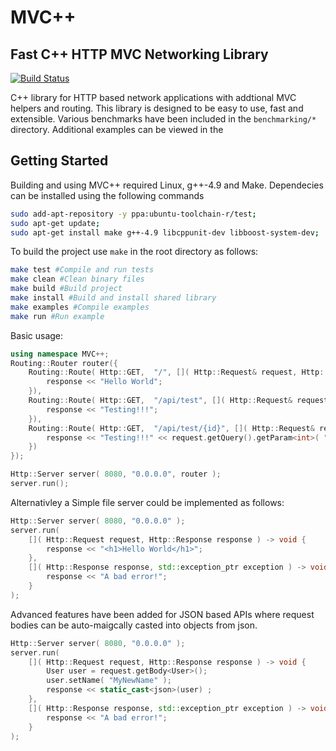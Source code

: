# MVC++
## Fast C++ HTTP MVC Networking Library
[![Build Status](https://travis-ci.org/lewisgcm/mvcpp.svg?branch=master)](https://travis-ci.org/lewisgcm/mvcpp)

C++ library for HTTP based network applications with addtional MVC helpers and routing.
This library is designed to be easy to use, fast and extensible.
Various benchmarks have been included in the `benchmarking/*` directory.
Additional examples can be viewed in the 

## Getting Started
Building and using MVC++ required Linux, g++-4.9 and Make.
Dependecies can be installed using the following commands
```bash
sudo add-apt-repository -y ppa:ubuntu-toolchain-r/test;
sudo apt-get update;
sudo apt-get install make g++-4.9 libcppunit-dev libboost-system-dev;
```

To build the project use `make` in the root directory as follows:
```bash
make test #Compile and run tests
make clean #Clean binary files
make build #Build project
make install #Build and install shared library
make examples #Compile examples
make run #Run example
```

Basic usage:
```C++
using namespace MVC++;
Routing::Router router({
    Routing::Route( Http::GET,  "/", []( Http::Request& request, Http::Response& response ) -> void {
        response << "Hello World";
    }),
    Routing::Route( Http::GET,  "/api/test", []( Http::Request& request, Http::Response& response ) -> void {
        response << "Testing!!!";
    }),
    Routing::Route( Http::GET,  "/api/test/{id}", []( Http::Request& request, Http::Response& response ) -> void {
        response << "Testing!!!" << request.getQuery().getParam<int>( "id" );
    })
});

Http::Server server( 8080, "0.0.0.0", router );
server.run();
```

Alternativley a Simple file server could be implemented as follows:
```C++
Http::Server server( 8080, "0.0.0.0" );
server.run(
    []( Http::Request request, Http::Response response ) -> void {
        response << "<h1>Hello World</h1>";
    },
    []( Http::Response response, std::exception_ptr exception ) -> void {
        response << "A bad error!";
    }
);
```

Advanced features have been added for JSON based APIs where request bodies can be auto-maigcally casted into objects from json.
```C++
Http::Server server( 8080, "0.0.0.0" );
server.run(
    []( Http::Request request, Http::Response response ) -> void {
        User user = request.getBody<User>();
        user.setName( "MyNewName" );
        response << static_cast<json>(user) ;
    },
    []( Http::Response response, std::exception_ptr exception ) -> void {
        response << "A bad error!";
    }
);
```
